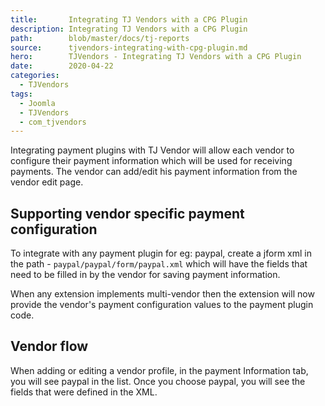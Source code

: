 ```yaml
---
title:       Integrating TJ Vendors with a CPG Plugin
description: Integrating TJ Vendors with a CPG Plugin
path:        blob/master/docs/tj-reports
source:      tjvendors-integrating-with-cpg-plugin.md
hero:        TJVendors - Integrating TJ Vendors with a CPG Plugin
date:        2020-04-22
categories:
  - TJVendors
tags:
  - Joomla
  - TJVendors
  - com_tjvendors
---
```



Integrating payment plugins with TJ Vendor will allow each vendor to configure their payment information which will be used for receiving payments. The vendor can add/edit his payment information from the vendor edit page.

## Supporting vendor specific payment configuration
To integrate with any payment plugin for eg: paypal, create a jform xml in the path - `paypal/paypal/form/paypal.xml` which will have the fields that need to be filled in by the vendor for saving payment information.

When any extension implements multi-vendor then the extension will now provide the vendor's payment configuration values to the payment plugin code.

## Vendor flow
When adding or editing a vendor profile, in the payment Information tab, you will see paypal in the list. Once you choose paypal, you will see the fields that were defined in the XML.
